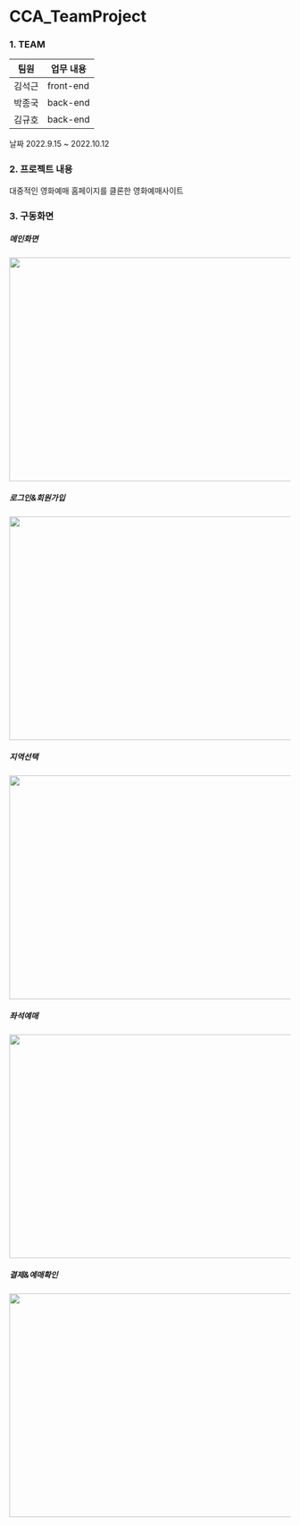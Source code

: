 # CCA_TeamProject


### 1. TEAM

| 팀원   | 업무 내용                         |
| --- | ---------------- |
| 김석근 | front-end |
| 박종국 | back-end |
| 김규호 | back-end |

날짜 2022.9.15 ~ 2022.10.12

### 2. 프로젝트 내용

대중적인 영화예매 홈페이지를 클론한
영화예매사이트

### 3. 구동화면
##### 메인화면
<img src="https://user-images.githubusercontent.com/108771927/218438054-af1675bd-e814-49ba-a9da-a091424650c8.gif" width="640" height="400">

##### 로그인&회원가입
<img src="https://user-images.githubusercontent.com/108771927/218438048-15b44274-9d84-47f1-a9b4-328dab45da9c.gif" width="640" height="400">

##### 지역선택
<img src="https://user-images.githubusercontent.com/108771927/218438068-f7115532-bb1c-481b-9934-f4963210444d.gif" width="640" height="400">

##### 좌석예매
<img src="https://user-images.githubusercontent.com/108771927/218438084-6052d52a-ec56-42dd-a1f6-9c9900cc5d4b.gif" width="640" height="400">

##### 결제&예매확인
<img src="https://user-images.githubusercontent.com/108771927/218438016-6230fdf6-e0ed-43ad-8502-03f9f27362aa.gif" width="640" height="400">
